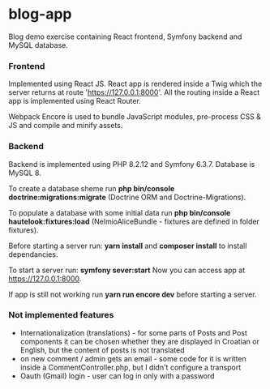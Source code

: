 # blog-app
Blog demo exercise containing React frontend, Symfony backend and MySQL database. 

### Frontend
Implemented using React JS. React app is rendered inside a Twig which  the server returns at route 'https://127.0.0.1:8000'. All the routing inside a React app is implemented using React Router.

Webpack Encore is used to bundle JavaScript modules, pre-process CSS & JS and compile and minify assets.

### Backend
Backend is implemented using PHP 8.2.12 and Symfony 6.3.7. Database is MySQL 8. 

To create a database sheme run **php bin/console doctrine:migrations:migrate** (Doctrine ORM and Doctrine-Migrations). 

To populate a database with some initial data run **php bin/console hautelook:fixtures:load** (NelmioAliceBundle - fixtures are defined in folder fixtures).  

Before starting a server run: **yarn install** and **composer install** to install dependancies.

To start a server run: **symfony sever:start**
Now you can access app at https://127.0.0.1:8000.

If app is still not working run **yarn run encore dev** before starting a server.

### Not implemented features

 - Internationalization (translations) - for some parts of Posts and Post components it can be chosen whether they are displayed in Croatian or English, but the content of posts is not translated
 - on new comment / admin gets an email - some code for it is written inside a CommentController.php, but I didn't configure a transport
 - Oauth (Gmail) login - user can log in only with a password
